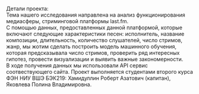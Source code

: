 Детали проекта:  
Тема нашего исследования направлена на анализ функционирования медиасферы, стриминговой платформы last.fm.  
С помощью данных, предоставленных данной платформой, которые включают следующие характеристики песен: исполнитель, название композиции, длительность, количество слушателей, число стримов, жанр, мы жотим сделать построить модель машинного обучения, которая предсказывала число стримов, проверить ряд интересных гипотез, провести визуализации и выявить важные закономерности.  
В ходе получения данных мы использовали API сервис соотвествующего сайта.
Проект выполняется студентами второго курса ФЭН НИУ ВШЭ БЭК219: Хамидуллин Роберт Азатович (капитан), Яковлева Полина Владимировна.
